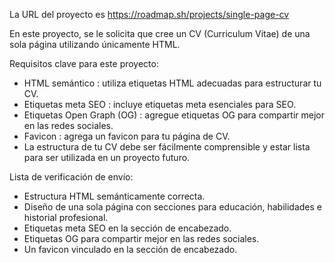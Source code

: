 La URL del proyecto es https://roadmap.sh/projects/single-page-cv

En este proyecto, se le solicita que cree un CV (Curriculum Vitae) de una sola página utilizando únicamente HTML.

Requisitos clave para este proyecto:
- HTML semántico : utiliza etiquetas HTML adecuadas para estructurar tu CV.
- Etiquetas meta SEO : incluye etiquetas meta esenciales para SEO.
- Etiquetas Open Graph (OG) : agregue etiquetas OG para compartir mejor en las redes sociales.
- Favicon : agrega un favicon para tu página de CV.
- La estructura de tu CV debe ser fácilmente comprensible y estar lista para ser utilizada en un proyecto futuro.

Lista de verificación de envío:
- Estructura HTML semánticamente correcta.
- Diseño de una sola página con secciones para educación, habilidades e historial profesional.
- Etiquetas meta SEO en la sección de encabezado.
- Etiquetas OG para compartir mejor en las redes sociales.
- Un favicon vinculado en la sección de encabezado.
